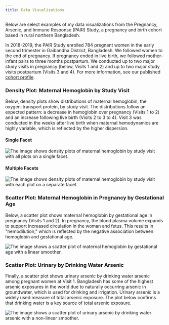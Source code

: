 ```yaml
---
title: Data Visualizations
---
```

Below are select examples of my data visualizations from the Pregnancy, Arsenic, and Immune Response (PAIR) Study, a pregnancy and birth cohort based in rural northern Bangladesh. 

In 2018-2019, the PAIR Study enrolled 784 pregnant women in the early second trimester in Gaibandha District, Bangladesh. We followed women to the end of pregnancy. If pregnancy ended in live birth, we followed mother-infant pairs to three months postpartum. We conducted up to two major study visits in pregnancy (below, Visits 1 and 2) and up to two major study visits postpartum (Visits 3 and 4). For more information, see our published [cohort profile](https://onlinelibrary.wiley.com/doi/full/10.1111/ppe.12949).

### Density Plot: Maternal Hemoglobin by Study Visit

Below, density plots show distributions of maternal hemoglobin, the oxygen-transport protein, by study visit. The distributions follow an expected pattern: a decrease in hemoglobin over pregnancy (Visits 1 to 2) and an increase following live birth (Visits 2 to 3 to 4). Visit 3 was conducted in the weeks after live birth when maternal hemodynamics are highly variable, which is reflected by the higher dispersion.

#### Single Facet

![The image shows density plots of maternal hemoglobin by study visit with all plots on a single facet.](/density_hemo_visit_single.png)

#### Multiple Facets

![The image shows density plots of maternal hemoglobin by study visit with each plot on a separate facet.](/density_hemo_visit_multi.png)

### Scatter Plot: Maternal Hemoglobin in Pregnancy by Gestational Age

Below, a scatter plot shows maternal hemoglobin by gestational age in pregnancy (Visits 1 and 2). In pregnancy, the blood plasma volume expands to support increased circulation in the woman and fetus. This results in "hemodilution," which is reflected by the negative association between hemoglobin and gestational age.

![The image shows a scatter plot of maternal hemoglobin by gestational age with a linear smoother.](/scatter_hemo_gstage.png)

### Scatter Plot: Urinary by Drinking Water Arsenic

Finally, a scatter plot shows urinary arsenic by drinking water arsenic among pregnant women at Visit 1. Bangladesh has some of the highest arsenic exposures in the world due to naturally occurring arsenic in groundwater, which is used for drinking and irrigation. Urinary arsenic is a widely used measure of total arsenic exposure. The plot below confirms that drinking water is a key source of total arsenic exposure.

![The image shows a scatter plot of urinary arsenic by drinking water arsenic with a non-linear smoother.](/scatter_arsenic.png)

